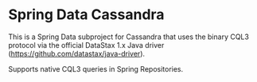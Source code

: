 Spring Data Cassandra
=====================

This is a Spring Data subproject for Cassandra that uses the binary CQL3 protocol via
the official DataStax 1.x Java driver (https://github.com/datastax/java-driver).

Supports native CQL3 queries in Spring Repositories.

